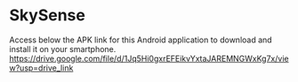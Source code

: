 # SkySense
 
Access below the APK link for this Android application to download and install it on your smartphone.
https://drive.google.com/file/d/1Jq5Hi0gxrEFEikvYxtaJAREMNGWxKg7x/view?usp=drive_link
